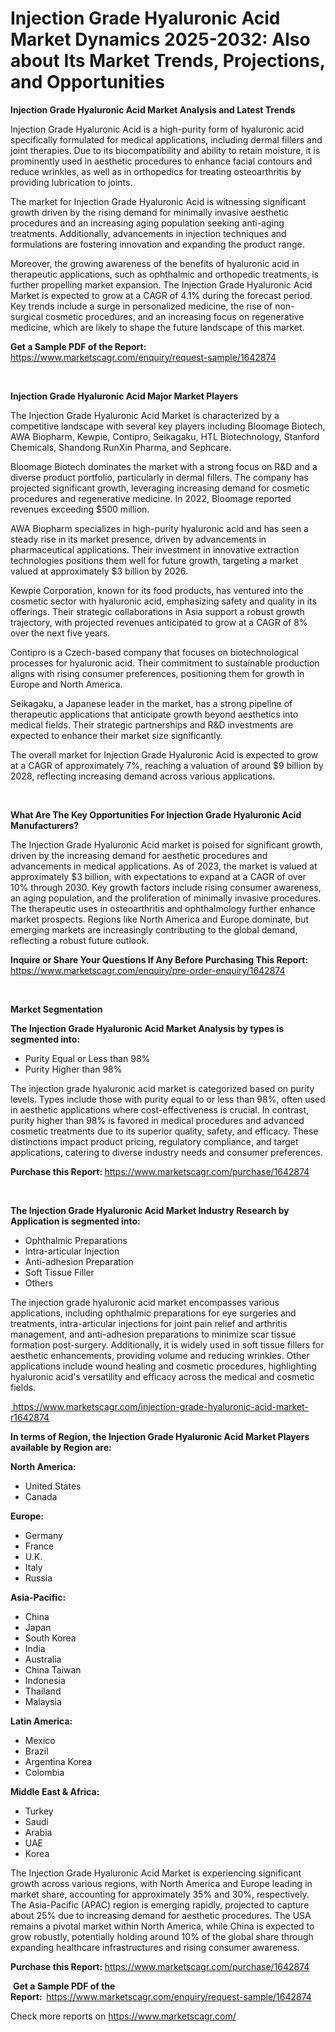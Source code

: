 <p><h1>Injection Grade Hyaluronic Acid Market Dynamics 2025-2032: Also about Its Market Trends, Projections, and Opportunities</h1></p><p><strong>Injection Grade Hyaluronic Acid Market Analysis and Latest Trends</strong></p>
<p><p>Injection Grade Hyaluronic Acid is a high-purity form of hyaluronic acid specifically formulated for medical applications, including dermal fillers and joint therapies. Due to its biocompatibility and ability to retain moisture, it is prominently used in aesthetic procedures to enhance facial contours and reduce wrinkles, as well as in orthopedics for treating osteoarthritis by providing lubrication to joints.</p><p>The market for Injection Grade Hyaluronic Acid is witnessing significant growth driven by the rising demand for minimally invasive aesthetic procedures and an increasing aging population seeking anti-aging treatments. Additionally, advancements in injection techniques and formulations are fostering innovation and expanding the product range. </p><p>Moreover, the growing awareness of the benefits of hyaluronic acid in therapeutic applications, such as ophthalmic and orthopedic treatments, is further propelling market expansion. The Injection Grade Hyaluronic Acid Market is expected to grow at a CAGR of 4.1% during the forecast period. Key trends include a surge in personalized medicine, the rise of non-surgical cosmetic procedures, and an increasing focus on regenerative medicine, which are likely to shape the future landscape of this market.</p></p>
<p><strong>Get a Sample PDF of the Report:&nbsp;</strong> <a href="https://www.marketscagr.com/enquiry/request-sample/1642874?utm_campaign=3019&utm_medium=2&utm_source=Github&utm_content=ia&utm_term=28032025&utm_id=injection-grade-hyaluronic-acid">https://www.marketscagr.com/enquiry/request-sample/1642874</a></p>
<p>&nbsp;</p>
<p><strong>Injection Grade Hyaluronic Acid Major Market Players</strong></p>
<p><p>The Injection Grade Hyaluronic Acid Market is characterized by a competitive landscape with several key players including Bloomage Biotech, AWA Biopharm, Kewpie, Contipro, Seikagaku, HTL Biotechnology, Stanford Chemicals, Shandong RunXin Pharma, and Sephcare. </p><p>Bloomage Biotech dominates the market with a strong focus on R&D and a diverse product portfolio, particularly in dermal fillers. The company has projected significant growth, leveraging increasing demand for cosmetic procedures and regenerative medicine. In 2022, Bloomage reported revenues exceeding $500 million.</p><p>AWA Biopharm specializes in high-purity hyaluronic acid and has seen a steady rise in its market presence, driven by advancements in pharmaceutical applications. Their investment in innovative extraction technologies positions them well for future growth, targeting a market valued at approximately $3 billion by 2026.</p><p>Kewpie Corporation, known for its food products, has ventured into the cosmetic sector with hyaluronic acid, emphasizing safety and quality in its offerings. Their strategic collaborations in Asia support a robust growth trajectory, with projected revenues anticipated to grow at a CAGR of 8% over the next five years.</p><p>Contipro is a Czech-based company that focuses on biotechnological processes for hyaluronic acid. Their commitment to sustainable production aligns with rising consumer preferences, positioning them for growth in Europe and North America. </p><p>Seikagaku, a Japanese leader in the market, has a strong pipeline of therapeutic applications that anticipate growth beyond aesthetics into medical fields. Their strategic partnerships and R&D investments are expected to enhance their market size significantly.</p><p>The overall market for Injection Grade Hyaluronic Acid is expected to grow at a CAGR of approximately 7%, reaching a valuation of around $9 billion by 2028, reflecting increasing demand across various applications.</p></p>
<p>&nbsp;</p>
<p><strong>What Are The Key Opportunities For Injection Grade Hyaluronic Acid Manufacturers?</strong></p>
<p><p>The Injection Grade Hyaluronic Acid market is poised for significant growth, driven by the increasing demand for aesthetic procedures and advancements in medical applications. As of 2023, the market is valued at approximately $3 billion, with expectations to expand at a CAGR of over 10% through 2030. Key growth factors include rising consumer awareness, an aging population, and the proliferation of minimally invasive procedures. The therapeutic uses in osteoarthritis and ophthalmology further enhance market prospects. Regions like North America and Europe dominate, but emerging markets are increasingly contributing to the global demand, reflecting a robust future outlook.</p></p>
<p><strong>Inquire or Share Your Questions If Any Before Purchasing This Report:</strong> <a href="https://www.marketscagr.com/enquiry/pre-order-enquiry/1642874?utm_campaign=3019&utm_medium=2&utm_source=Github&utm_content=ia&utm_term=28032025&utm_id=injection-grade-hyaluronic-acid">https://www.marketscagr.com/enquiry/pre-order-enquiry/1642874</a></p>
<p>&nbsp;</p>
<p><strong>Market Segmentation</strong></p>
<p><strong>The Injection Grade Hyaluronic Acid Market Analysis by types is segmented into:</strong></p>
<p><ul><li>Purity Equal or Less than 98%</li><li>Purity Higher than 98%</li></ul></p>
<p><p>The injection grade hyaluronic acid market is categorized based on purity levels. Types include those with purity equal to or less than 98%, often used in aesthetic applications where cost-effectiveness is crucial. In contrast, purity higher than 98% is favored in medical procedures and advanced cosmetic treatments due to its superior quality, safety, and efficacy. These distinctions impact product pricing, regulatory compliance, and target applications, catering to diverse industry needs and consumer preferences.</p></p>
<p><strong>Purchase this Report:&nbsp;</strong><a href="https://www.marketscagr.com/purchase/1642874?utm_campaign=3019&utm_medium=2&utm_source=Github&utm_content=ia&utm_term=28032025&utm_id=injection-grade-hyaluronic-acid">https://www.marketscagr.com/purchase/1642874</a></p>
<p>&nbsp;</p>
<p><strong>The Injection Grade Hyaluronic Acid Market Industry Research by Application is segmented into:</strong></p>
<p><ul><li>Ophthalmic Preparations</li><li>Intra-articular Injection</li><li>Anti-adhesion Preparation</li><li>Soft Tissue Filler</li><li>Others</li></ul></p>
<p><p>The injection grade hyaluronic acid market encompasses various applications, including ophthalmic preparations for eye surgeries and treatments, intra-articular injections for joint pain relief and arthritis management, and anti-adhesion preparations to minimize scar tissue formation post-surgery. Additionally, it is widely used in soft tissue fillers for aesthetic enhancements, providing volume and reducing wrinkles. Other applications include wound healing and cosmetic procedures, highlighting hyaluronic acid's versatility and efficacy across the medical and cosmetic fields.</p></p>
<p><a href="https://www.marketscagr.com/injection-grade-hyaluronic-acid-market-r1642874?utm_campaign=3019&utm_medium=2&utm_source=Github&utm_content=ia&utm_term=28032025&utm_id=injection-grade-hyaluronic-acid">&nbsp;https://www.marketscagr.com/injection-grade-hyaluronic-acid-market-r1642874</a></p>
<p><strong>In terms of Region, the Injection Grade Hyaluronic Acid Market Players available by Region are:</strong></p>
<p>
    <p> <strong> North America: </strong>
        <ul>
            <li>United States</li>
            <li>Canada</li>
        </ul>
        </p> 
    <p> <strong> Europe: </strong>
        <ul>
            <li>Germany</li>
            <li>France</li>
            <li>U.K.</li>
            <li>Italy</li>
            <li>Russia</li>
        </ul>
        </p> 
    <p> <strong> Asia-Pacific: </strong>
        <ul>
            <li>China</li>
            <li>Japan</li>
            <li>South Korea</li>
            <li>India</li>
            <li>Australia</li>
            <li>China Taiwan</li>
            <li>Indonesia</li>
            <li>Thailand</li>
            <li>Malaysia</li>
        </ul>
        </p> 
    <p> <strong> Latin America: </strong>
        <ul>
            <li>Mexico</li>
            <li>Brazil</li>
            <li>Argentina Korea</li>
            <li>Colombia</li>
        </ul>
        </p> 
    <p> <strong> Middle East & Africa: </strong>
        <ul>
            <li>Turkey</li>
            <li>Saudi</li>
            <li>Arabia</li>
            <li>UAE</li>
            <li>Korea</li>
        </ul>
    </p>
    </p>
<p><p>The Injection Grade Hyaluronic Acid Market is experiencing significant growth across various regions, with North America and Europe leading in market share, accounting for approximately 35% and 30%, respectively. The Asia-Pacific (APAC) region is emerging rapidly, projected to capture about 25% due to increasing demand for aesthetic procedures. The USA remains a pivotal market within North America, while China is expected to grow robustly, potentially holding around 10% of the global share through expanding healthcare infrastructures and rising consumer awareness.</p></p>
<p><strong>Purchase this Report: </strong><a href="https://www.marketscagr.com/purchase/1642874?utm_campaign=3019&utm_medium=2&utm_source=Github&utm_content=ia&utm_term=28032025&utm_id=injection-grade-hyaluronic-acid">https://www.marketscagr.com/purchase/1642874</a></p>
<p>&nbsp;<strong>Get a Sample PDF of the Report:&nbsp;&nbsp;</strong><a href="https://www.marketscagr.com/enquiry/request-sample/1642874?utm_campaign=3019&utm_medium=2&utm_source=Github&utm_content=ia&utm_term=28032025&utm_id=injection-grade-hyaluronic-acid">https://www.marketscagr.com/enquiry/request-sample/1642874</a></p>
<p><strong></strong></p>
<p>Check more reports on <a href="https://www.marketscagr.com/?utm_campaign=3019&utm_medium=2&utm_source=Github&utm_content=ia&utm_term=28032025&utm_id=injection-grade-hyaluronic-acid">https://www.marketscagr.com/</a></p>
